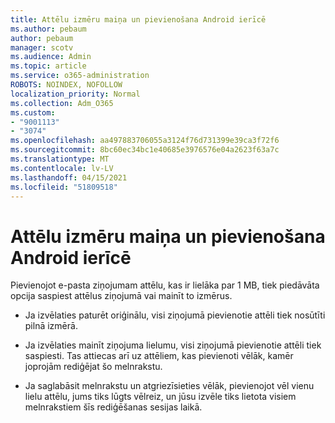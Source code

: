 ```yaml
---
title: Attēlu izmēru maiņa un pievienošana Android ierīcē
ms.author: pebaum
author: pebaum
manager: scotv
ms.audience: Admin
ms.topic: article
ms.service: o365-administration
ROBOTS: NOINDEX, NOFOLLOW
localization_priority: Normal
ms.collection: Adm_O365
ms.custom:
- "9001113"
- "3074"
ms.openlocfilehash: aa497883706055a3124f76d731399e39ca3f72f6
ms.sourcegitcommit: 8bc60ec34bc1e40685e3976576e04a2623f63a7c
ms.translationtype: MT
ms.contentlocale: lv-LV
ms.lasthandoff: 04/15/2021
ms.locfileid: "51809518"
---
```

# <a name="resize-and-attach-images-on-android"></a>Attēlu izmēru maiņa un pievienošana Android ierīcē

Pievienojot e-pasta ziņojumam attēlu, kas ir lielāka par 1 MB, tiek piedāvāta opcija saspiest attēlus ziņojumā vai mainīt to izmērus.
 
- Ja izvēlaties paturēt oriģinālu, visi ziņojumā pievienotie attēli tiek nosūtīti pilnā izmērā.
 
- Ja izvēlaties mainīt ziņojuma lielumu, visi ziņojumā pievienotie attēli tiek saspiesti.  Tas attiecas arī uz attēliem, kas pievienoti vēlāk, kamēr joprojām rediģējat šo melnrakstu.
 
- Ja saglabāsit melnrakstu un atgriezīsieties vēlāk, pievienojot vēl vienu lielu attēlu, jums tiks lūgts vēlreiz, un jūsu izvēle tiks lietota visiem melnrakstiem šīs rediģēšanas sesijas laikā.
 

